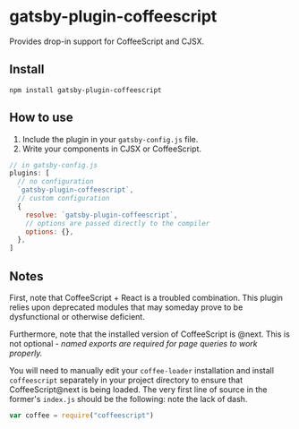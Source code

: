 # gatsby-plugin-coffeescript

Provides drop-in support for CoffeeScript and CJSX.

## Install

`npm install gatsby-plugin-coffeescript`

## How to use

1.  Include the plugin in your `gatsby-config.js` file.
2.  Write your components in CJSX or CoffeeScript.

```javascript
// in gatsby-config.js
plugins: [
  // no configuration
  `gatsby-plugin-coffeescript`,
  // custom configuration
  {
    resolve: `gatsby-plugin-coffeescript`,
    // options are passed directly to the compiler
    options: {},
  },
]
```

## Notes

First, note that CoffeeScript + React is a troubled combination. This plugin
relies upon deprecated modules that may someday prove to be dysfunctional or
otherwise deficient.

Furthermore, note that the installed version of CoffeeScript is @next. This is
not optional - _named exports are required for page queries to work properly._

You will need to manually edit your `coffee-loader` installation and install
`coffeescript` separately in your project directory to ensure that
CoffeeScript@next is being loaded. The very first line of source in the former's
`index.js` should be the following: note the lack of dash.

```js
var coffee = require("coffeescript")
```
